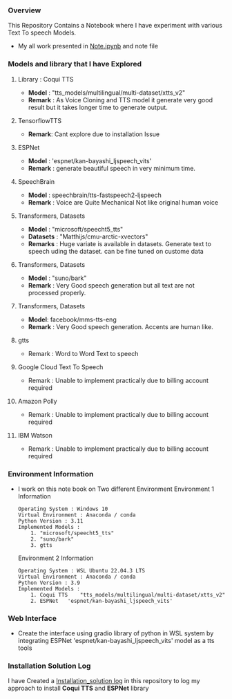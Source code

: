 ### Overview 
This Repository Contains a Notebook where I have experiment with various Text To speech Models. 
- My all work presented in [Note.ipynb](https://github.com/arque1393/Task_2_audio_summary_of_keypoints/blob/master/Note.ipynb) and note file
### Models and library that I have Explored 
1. Library : Coqui TTS <br>
    + **Model** : "tts_models/multilingual/multi-dataset/xtts_v2" <br>
    + **Remark** : As Voice Cloning and TTS model it generate very good result but it takes longer time to generate output.

2. TensorflowTTS 
    + **Remark**: Cant explore due to installation Issue

3. ESPNet
    + **Model** :  'espnet/kan-bayashi_ljspeech_vits'
    + **Remark** : generate beautiful speech in very minimum time.
4. SpeechBrain 
    + **Model** : speechbrain/tts-fastspeech2-ljspeech
    + **Remark** : Voice are Quite Mechanical Not like original human voice 
4. Transformers, Datasets 
    + **Model** : "microsoft/speecht5_tts"
    + **Datasets** : "Matthijs/cmu-arctic-xvectors"
    + **Remarks** : Huge variate is available in datasets. Generate text to speech uding the dataset. can be fine tuned on custome data 
5. Transformers, Datasets 
    + **Model** : "suno/bark"
    + **Remark** : Very Good speech generation but all text are not processed properly.
6. Transformers, Datasets 
    + **Model**: facebook/mms-tts-eng 
    + **Remark** : Very Good speech generation. Accents are human like.
6. gtts 
    - Remark : Word to Word Text to speech
7. Google Cloud Text To Speech 
    - Remark : Unable to implement practically due to billing account required
8. Amazon Polly
    - Remark : Unable to implement practically due to billing account required

9. IBM Watson
    - Remark : Unable to implement practically due to billing account required

### Environment Information 
- I work on this note book on Two different Environment 
    Environment 1 Information 
    ```
    Operating System : Windows 10 
    Virtual Environment : Anaconda / conda 
    Python Version : 3.11
    Implemented Models :
        1. "microsoft/speecht5_tts"
        2. "suno/bark"
        3. gtts
    ```
    Environment 2 Information
    ```
    Operating System : WSL Ubuntu 22.04.3 LTS
    Virtual Environment : Anaconda / conda 
    Python Version : 3.9
    Implemented Models :
        1. Coqui TTS    "tts_models/multilingual/multi-dataset/xtts_v2"
        2. ESPNet   'espnet/kan-bayashi_ljspeech_vits'
    ```

### Web Interface 
- Create the interface using gradio library of python in WSL system by integrating ESPNet 'espnet/kan-bayashi_ljspeech_vits' model as a tts tools

### Installation Solution Log 
I have Created a [Installation_solution log](https://github.com/arque1393/Task_2_audio_summary_of_keypoints/blob/master/Installation_solution.md) in this repository to log my approach to install 
**Coqui TTS** and **ESPNet** library 
